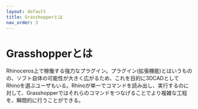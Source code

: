 ```yaml
---
layout: default
title: Grasshopperとは
nav_order: 3
---
```


# Grasshopperとは

Rhinoceros上で稼働する強力なプラグイン。プラグイン(拡張機能)とはいうものの、ソフト自体の可能性が大きく広がるため、これを目的に3DCADとしてRhinoを選ぶユーザもいる。Rhinoが単一でコマンドを読み出し、実行するのに対して、Grasshopperではそれらのコマンドをつなげることでより複雑な工程を、瞬間的に行うことができる。
